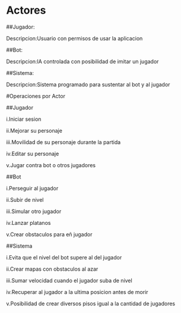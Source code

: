 # Actores

##Jugador:

Descripcion:Usuario con permisos de usar la aplicacion

##Bot:

Descripcion:IA controlada con posibilidad de imitar un jugador

##Sistema:

Descripcion:Sistema programado para sustentar al bot y al jugador

#Operaciones por Actor

##Jugador

i.Iniciar sesion

ii.Mejorar su personaje

iii.Movilidad de su personaje durante la partida

iv.Editar su personaje

v.Jugar contra bot o otros jugadores

##Bot

i.Perseguir al jugador

ii.Subir de nivel

iii.Simular otro jugador

iv.Lanzar platanos

v.Crear obstaculos para eñ jugador

##Sistema

i.Evita que el nivel del bot supere al del jugador

ii.Crear mapas con obstaculos al azar

iii.Sumar velocidad cuando el jugador suba de nivel

iv.Recuperar al jugador a la ultima posicion antes de morir

v.Posibilidad de crear diversos pisos igual a la cantidad de jugadores
